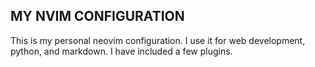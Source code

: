 ## MY NVIM CONFIGURATION
This is my personal neovim configuration. I use it for web development, python, and markdown. I have included a few plugins.
